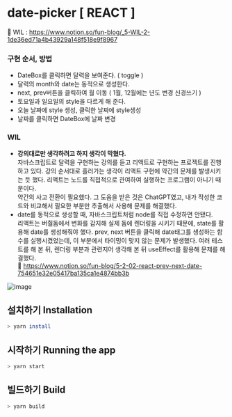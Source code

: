 # date-picker [ REACT ]
📕 WIL : https://www.notion.so/fun-blog/_5-WIL-2-1de36ed71a4b43929a148f518e9f8967<br>

### 구현 순서, 방법
- DateBox를 클릭하면 달력을 보여준다. ( toggle )
- 달력의 month와 date는 동적으로 생성한다.
- next, prev버튼을 클릭하여 월 이동 ( 1월, 12월에는 년도 변경 신경쓰기 )
- 토요일과 일요일의 style을 다르게 해 준다.
- 오늘 날짜에 style 생성, 클릭한 날짜에 style생성
- 날짜를 클릭하면 DateBox에 날짜 변경

### WIL
- **강의대로만 생각하려고 하지 생각이 막혔다.** <br>
  자바스크립트로 달력을 구현하는 강의를 듣고 리액트로 구현하는 프로젝트를 진행하고 있다. 강의 순서대로 흘러가는 생각이 리액트 구현에 약간의 문제를 발생시키는 듯 했다. 리액트는 노드를 직접적으로 관여하여 실행하는 프로그램이 아니기 때문이다.<br>
  약간의 사고 전환이 필요했다. 그 도움을 받은 것은 ChatGPT였고, 내가 작성한 코드와 비교해서 필요한 부분만 추출해서 사용해 문제를 해결했다.  
- date를 동적으로 생성할 때, 자바스크립트처럼 node를 직접 수정하면 안됐다.<br>
  리액트는 버춸돔에서 변화를 감지해 실제 돔에 렌더링을 시키기 때문에, state를 활용해 date를 생성해줘야 했다. prev, next 버튼을 클릭해 date태그를 생성하는 함수를 실행시켰었는데, 이 부분에서 타이밍이 맞지 않는 문제가 발생했다. 여러 테스트를 해 본 뒤, 렌더링 부분과 관련지어 생각해 본 뒤 useEffect를 활용해 문제를 해결했다. <br>
🔎 https://www.notion.so/fun-blog/5-2-02-react-prev-next-date-754651e32e05417ba135ca1e4874bb3b

![image](https://github.com/thdud2262/miniPROJECT-01/assets/85012454/8c760aad-0d19-4aa6-98d9-d22746ebc09c)

## 설치하기 Installation

```bash
> yarn install
```

## 시작하기 Running the app

```bash
> yarn start
```

## 빌드하기 Build

```bash
> yarn build
```
